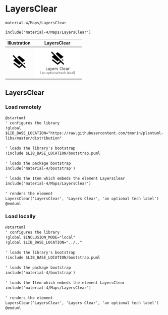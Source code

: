 # LayersClear


```text
material-4/Maps/LayersClear
```

```text
include('material-4/Maps/LayersClear')
```



| Illustration | LayersClear |
| :---: | :---: |
| ![illustration for Illustration](../../material-4/Maps/LayersClear.png) | ![illustration for LayersClear](../../material-4/Maps/LayersClear.Local.png) |




## LayersClear

### Load remotely
```plantuml
@startuml
' configures the library
!global $LIB_BASE_LOCATION="https://raw.githubusercontent.com/tmorin/plantuml-libs/master/distribution"

' loads the library's bootstrap
!include $LIB_BASE_LOCATION/bootstrap.puml

' loads the package bootstrap
include('material-4/bootstrap')

' loads the Item which embeds the element LayersClear
include('material-4/Maps/LayersClear')

' renders the element
LayersClear('LayersClear', 'Layers Clear', 'an optional tech label')
@enduml
```

### Load locally
```plantuml
@startuml
' configures the library
!global $INCLUSION_MODE="local"
!global $LIB_BASE_LOCATION="../.."

' loads the library's bootstrap
!include $LIB_BASE_LOCATION/bootstrap.puml

' loads the package bootstrap
include('material-4/bootstrap')

' loads the Item which embeds the element LayersClear
include('material-4/Maps/LayersClear')

' renders the element
LayersClear('LayersClear', 'Layers Clear', 'an optional tech label')
@enduml
```

